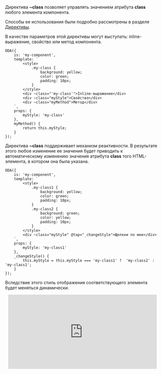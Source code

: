 Директива **~class** позволяет управлять значением атрибута **class** любого элемента компонента.

Способы ее использования были подробно рассмотрены в разделе [Директивы](https://odajs.org/#learn/docs/guide#learn/docs/guide/structure/template/jsx/directives/~class.md).

В качестве параметров этой директивы могут выступать: inline-выражение, свойство или метод компонента.

```javascript_run_edit_[my-component.js]
ODA({
    is: 'my-component',
    template: `
        <style>
            .my-class {
                background: yellow;
                color: green;
                padding: 10px;
            }
        </style>
        <div ~class="'my-class'">Inline-выражение</div>
        <div ~class="myStyle">Свойство</div>
        <div ~class="myMethod">Метод</div>
    `,
    props: {
        myStyle: 'my-class'
    },
    myMethod() {
        return this.myStyle;
    }
});
```

Директива **~class** поддерживает механизм реактивности. В результате этого любое изменение ее значения будет приводить к автоматическому изменению значения атрибута **class** того HTML-элемента, в котором она была указана.

```javascript_run_edit_[my-component.js]
ODA({
    is: 'my-component',
    template: `
        <style>
            .my-class1 {
                background: yellow;
                color: green;
                padding: 10px;
            }
            .my-class2 {
                background: green;
                color: yellow;
                padding: 10px;
            }
        </style>
        <div ~class="myStyle" @tap="_changeStyle">Щелкни по мне</div>
    `,
    props: {
        myStyle: 'my-class1'
    },
    _changeStyle() {
        this.myStyle = this.myStyle === 'my-class1' ?  'my-class2' : 'my-class1';
    }
});
```

Вследствие этого стиль отображения соответствующего элемента будет меняться динамически.

<div style="position:relative;padding-bottom:48%; margin:10px">
    <iframe src="https://www.youtube.com/embed/VrZxvt-KsBA?start=0" frameborder="0" allow="accelerometer; autoplay; encrypted-media; gyroscope; picture-in-picture" allowfullscreen
    	style="position:absolute;width:100%;height:100%;"></iframe>
</div>
